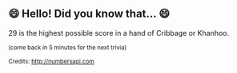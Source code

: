 ## 😄 Hello! Did you know that... 😄
29 is the highest possible score in a hand of Cribbage or Khanhoo.

<sup>(come back in 5 minutes for the next trivia)</sup>


<sup>Credits: http://numbersapi.com</sup>
